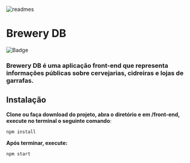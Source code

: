 ![readmes](https://www.openbrewerydb.org/_app/assets/obdb-logo-bfe70fda.png)
# Brewery DB 
![Badge](https://img.shields.io/badge/Code-react-0366d6?&logo=react) 

### **Brewery DB** é uma aplicação front-end que representa informações públicas sobre cervejarias, cidreiras e lojas de garrafas.

## Instalação
**Clone ou faça download do projeto, abra o diretório e em /front-end, execute no terminal o seguinte comando**:
```
npm install
```

**Após terminar, execute:**
```
npm start
```

